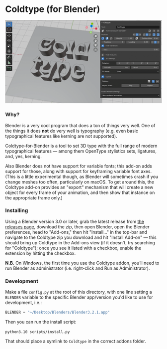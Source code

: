 # Coldtype (for Blender)

![The Coldtype-for-Blender UI](assets/uipreview.png)

### Why?

Blender is a very cool program that does a ton of things very well. One of the things it does __not__ do very well is typography (e.g. even basic typographical features like kerning are not supported).

Coldtype-for-Blender is a tool to set 3D type with the full range of modern typographical features — among them OpenType stylistics sets, ligatures, and, yes, kerning.

Also Blender does not have support for variable fonts; this add-on adds support for those, along with support for keyframing variable font axes. (This is a little experimental though, as Blender will sometimes crash if you change meshes too often, particularly on macOS. To get around this, the Coldtype add-on provides an "export" mechanism that will create a new object for every frame of your animation, and then show that instance on the appropriate frame only.)

### Installing

Using a Blender version 3.0 or later, grab the latest release from [the releases page](https://github.com/coldtype/coldtype-blender/releases), download the zip, then open Blender, open the Blender preferences, head to "Add-ons," then hit "Install..." in the top-bar and navigate to the Coldtype zip you download and hit "Install Add-on" — this should bring up Coldtype in the Add-ons view (if it doesn't, try searching for "Coldtype"); once you see it listed with a checkbox, enable the extension by hitting the checkbox.

__N.B.__ On Windows, the first time you use the Coldtype addon, you’ll need to run Blender as administrator (i.e. right-click and Run as Administrator).

### Development

Make a file `config.py` at the root of this directory, with one line setting a `BLENDER` variable to the specific Blender app/version you'd like to use for development, i.e.:

```python
BLENDER = "~/Desktop/Blenders/Blender3.2.1.app"
```

Then you can run the install script:

`python3.10 scripts/install.py`

That should place a symlink to `Coldtype` in the correct addons folder.